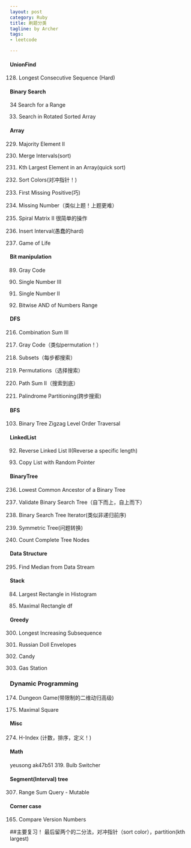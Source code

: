 ```yaml
---
layout: post
category: Ruby
title: 刷题分类
tagline: by Archer
tags:
- leetcode

---
```


#### UnionFind
128. Longest Consecutive Sequence (Hard)

#### Binary Search
34	Search for a Range

33. Search in Rotated Sorted Array

#### Array
229. Majority Element II

56. Merge Intervals(sort)

215. Kth Largest Element in an Array(quick sort)

75. Sort Colors(对冲指针！)

41. First Missing Positive(巧)

268. Missing Number（类似上题！上题更难）

59. Spiral Matrix II 很简单的操作

57. Insert Interval(愚蠢的hard)

289. Game of Life

#### Bit manipulation

89. Gray Code

260. Single Number III

137. Single Number II

201. Bitwise AND of Numbers Range
#### DFS

216. Combination Sum III

89. Gray Code（类似permutation！）

78. Subsets（每步都搜索）

46. Permutations（选择搜索）

113. Path Sum II（搜索到底）

131. Palindrome Partitioning(跨步搜索)


#### BFS

103. Binary Tree Zigzag Level Order Traversal

#### LinkedList

92. Reverse Linked List II(Reverse a specific length)

138. Copy List with Random Pointer

#### BinaryTree

236. Lowest Common Ancestor of a Binary Tree

98. Validate Binary Search Tree（自下而上，自上而下）

173. Binary Search Tree Iterator(类似非递归前序)

101. Symmetric Tree(问题转换)

222. Count Complete Tree Nodes

#### Data Structure
295. Find Median from Data Stream

#### Stack

84.	Largest Rectangle in Histogram

85. Maximal Rectangle df

#### Greedy

300. Longest Increasing Subsequence

354. Russian Doll Envelopes

135. Candy

134. Gas Station

### Dynamic Programming

174. Dungeon Game(带限制的二维动归高级)

221. Maximal Square

#### Misc

274. H-Index (计数，排序，定义！)


#### Math

yeusong
ak47b51
319. Bulb Switcher

#### Segment(Interval) tree
307. Range Sum Query - Mutable


#### Corner case
165. Compare Version Numbers

##主要复习！
最后留两个的二分法，对冲指针（sort color），partition(kth largest)
